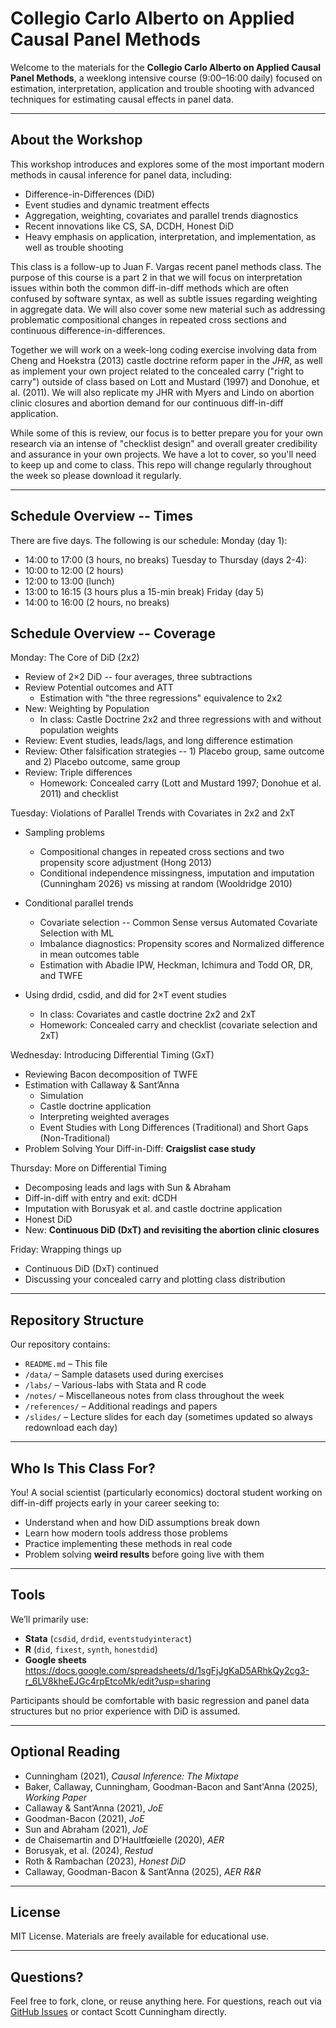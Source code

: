 # Collegio Carlo Alberto on Applied Causal Panel Methods

Welcome to the materials for the **Collegio Carlo Alberto on Applied Causal Panel Methods**, a weeklong intensive course (9:00–16:00 daily) focused on estimation, interpretation, application and trouble shooting with advanced techniques for estimating causal effects in panel data.  

---

## About the Workshop

This workshop introduces and explores some of the most important modern methods in causal inference for panel data, including:

- Difference-in-Differences (DiD)
- Event studies and dynamic treatment effects
- Aggregation, weighting, covariates and parallel trends diagnostics
- Recent innovations like CS, SA, DCDH, Honest DiD
- Heavy emphasis on application, interpretation, and implementation, as well as trouble shooting

This class is a follow-up to Juan F. Vargas recent panel methods class.  The purpose of this course is a part 2 in that we will focus on interpretation issues within both the common diff-in-diff methods which are often confused by software syntax, as well as subtle issues regarding weighting in aggregate data.  We will also cover some new material such as addressing problematic compositional changes in repeated cross sections and continuous difference-in-differences.  

Together we will work on a week-long coding exercise involving data from Cheng and Hoekstra (2013) castle doctrine reform paper in the *JHR*, as well as implement your own project related to the concealed carry ("right to carry") outside of class based on Lott and Mustard (1997) and Donohue, et al. (2011).  We will also replicate my JHR with Myers and Lindo on abortion clinic closures and abortion demand for our continuous diff-in-diff application.

While some of this is review, our focus is to better prepare you for your own research via an intense of "checklist design" and overall greater credibility and assurance in your own projects. We have a lot to cover, so you'll need to keep up and come to class.  This repo will change regularly throughout the week so please download it regularly.

---

## Schedule Overview -- Times

There are five days.  The following is our schedule:
Monday (day 1):
- 14:00 to 17:00 (3 hours, no breaks)
Tuesday to Thursday (days 2-4):
- 10:00 to 12:00 (2 hours)
- 12:00 to 13:00 (lunch)
- 13:00 to 16:15 (3 hours plus a 15-min break)
Friday (day 5)
- 14:00 to 16:00 (2 hours, no breaks)

## Schedule Overview -- Coverage

Monday: The Core of DiD (2x2)
- Review of 2×2 DiD -- four averages, three subtractions
- Review Potential outcomes and ATT 
	- Estimation with "the three regressions" equivalence to 2x2
- New: Weighting by Population 
	- In class: Castle Doctrine 2x2 and three regressions with and without population weights
- Review: Event studies, leads/lags, and long difference estimation
- Review: Other falsification strategies -- 1) Placebo group, same outcome and 2) Placebo outcome, same group
- Review: Triple differences
	- Homework: Concealed carry (Lott and Mustard 1997; Donohue et al. 2011) and checklist

Tuesday: Violations of Parallel Trends with Covariates in 2x2 and 2xT
- Sampling problems
	- Compositional changes in repeated cross sections and two propensity score adjustment (Hong 2013)
	- Conditional independence missingness, imputation and imputation (Cunningham 2026) vs missing at random (Wooldridge 2010)

- Conditional parallel trends 
	- Covariate selection -- Common Sense versus Automated Covariate Selection with ML
	- Imbalance diagnostics: Propensity scores and Normalized difference in mean outcomes table
	- Estimation with Abadie IPW, Heckman, Ichimura and Todd OR, DR, and TWFE
- Using drdid, csdid, and did for 2×T event studies
	- In class: Covariates and castle doctrine 2x2 and 2xT
	- Homework: Concealed carry and checklist (covariate selection and 2xT)


Wednesday: Introducing Differential Timing (GxT)
- Reviewing Bacon decomposition of TWFE
- Estimation with Callaway & Sant’Anna 
	- Simulation 
	- Castle doctrine application
	- Interpreting weighted averages
	- Event Studies with Long Differences (Traditional) and Short Gaps (Non-Traditional)
- Problem Solving Your Diff-in-Diff: **Craigslist case study**

Thursday: More on Differential Timing
- Decomposing leads and lags with Sun & Abraham 
- Diff-in-diff with entry and exit: dCDH 
- Imputation with Borusyak et al. and castle doctrine application
- Honest DiD
- New: **Continuous DiD (DxT) and revisiting the abortion clinic closures**

Friday: Wrapping things up
- Continuous DiD (DxT) continued
- Discussing your concealed carry and plotting class distribution

---

## Repository Structure

Our repository contains:

- `README.md` – This file  
- `/data/` – Sample datasets used during exercises  
- `/labs/` – Various-labs with Stata and R code  
- `/notes/` – Miscellaneous notes from class throughout the week
- `/references/` – Additional readings and papers
- `/slides/` – Lecture slides for each day (sometimes updated so always redownload each day)


---

## Who Is This Class For?

You!  A social scientist (particularly economics) doctoral student working on diff-in-diff projects early in your career seeking to:

- Understand when and how DiD assumptions break down
- Learn how modern tools address those problems
- Practice implementing these methods in real code
- Problem solving **weird results** before going live with them

---

## Tools

We’ll primarily use:
- **Stata** (`csdid`, `drdid`, `eventstudyinteract`)
- **R** (`did`, `fixest`, `synth`, `honestdid`)
- **Google sheets** https://docs.google.com/spreadsheets/d/1sgFjJgKaD5ARhkQy2cg3-r_6LV8kheEJGc4rpEtcoMk/edit?usp=sharing

Participants should be comfortable with basic regression and panel data structures but no prior experience with DiD is assumed.

---

## Optional Reading

- Cunningham (2021), *Causal Inference: The Mixtape*
- Baker, Callaway, Cunningham, Goodman-Bacon and Sant'Anna (2025), *Working Paper*
- Callaway & Sant’Anna (2021), *JoE*
- Goodman-Bacon (2021), *JoE*
- Sun and Abraham (2021), *JoE*
- de Chaisemartin and D'Haultfœielle (2020), *AER*
- Borusyak, et al. (2024), *Restud*
- Roth & Rambachan (2023), *Honest DiD*
- Callaway, Goodman-Bacon & Sant’Anna (2025), *AER R&R*


---

## License

MIT License. Materials are freely available for educational use.

---

## Questions?

Feel free to fork, clone, or reuse anything here. For questions, reach out via [GitHub Issues](https://github.com/scunning1975/Collegio-Carlo-Alberto/issues) or contact Scott Cunningham directly.
